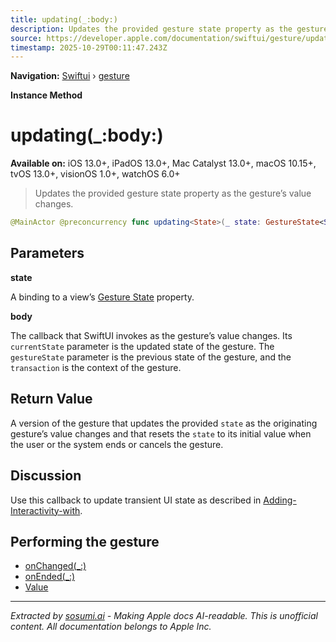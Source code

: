 ```yaml
---
title: updating(_:body:)
description: Updates the provided gesture state property as the gesture’s value changes.
source: https://developer.apple.com/documentation/swiftui/gesture/updating(_:body:)
timestamp: 2025-10-29T00:11:47.243Z
---
```


**Navigation:** [Swiftui](/documentation/swiftui) › [gesture](/documentation/swiftui/gesture)

**Instance Method**

# updating(_:body:)

**Available on:** iOS 13.0+, iPadOS 13.0+, Mac Catalyst 13.0+, macOS 10.15+, tvOS 13.0+, visionOS 1.0+, watchOS 6.0+

> Updates the provided gesture state property as the gesture’s value changes.

```swift
@MainActor @preconcurrency func updating<State>(_ state: GestureState<State>, body: @escaping (Self.Value, inout State, inout Transaction) -> Void) -> GestureStateGesture<Self, State>
```

## Parameters

**state**

A binding to a view’s [Gesture State](/documentation/swiftui/gesturestate) property.



**body**

The callback that SwiftUI invokes as the gesture’s value changes. Its `currentState` parameter is the updated state of the gesture. The `gestureState` parameter is the previous state of the gesture, and the `transaction` is the context of the gesture.



## Return Value

A version of the gesture that updates the provided `state` as the originating gesture’s value changes and that resets the `state` to its initial value when the user or the system ends or cancels the gesture.

## Discussion

Use this callback to update transient UI state as described in [Adding-Interactivity-with](/documentation/swiftui/adding-interactivity-with-gestures).

## Performing the gesture

- [onChanged(_:)](/documentation/swiftui/gesture/onchanged(_:))
- [onEnded(_:)](/documentation/swiftui/gesture/onended(_:))
- [Value](/documentation/swiftui/gesture/value)

---

*Extracted by [sosumi.ai](https://sosumi.ai) - Making Apple docs AI-readable.*
*This is unofficial content. All documentation belongs to Apple Inc.*

